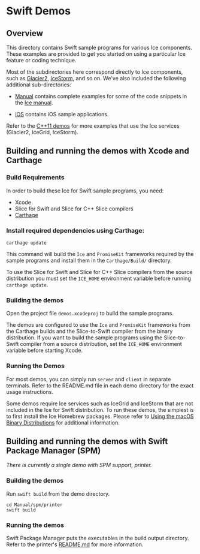 # Swift Demos

## Overview

This directory contains Swift sample programs for various Ice components. These
examples are provided to get you started on using a particular Ice feature or
coding technique.

Most of the subdirectories here correspond directly to Ice components, such as
[Glacier2](./Glacier2), [IceStorm](./IceStorm), and so on. We've also included the
following additional sub-directories:

- [Manual](./Manual) contains complete examples for some of the code snippets
in the [Ice manual][1].

- [iOS](./iOS) contains iOS sample applications.

Refer to the [C++11 demos](../cpp11) for more examples that use the Ice services
(Glacier2, IceGrid, IceStorm).

## Building and running the demos with Xcode and Carthage

### Build Requirements

In order to build these Ice for Swift sample programs, you need:
 * Xcode
 * Slice for Swift and Slice for C++ Slice compilers
 * [Carthage][2]

### Install required dependencies using Carthage:

```
carthage update
```

This command will build the `Ice` and `PromiseKit` frameworks required by the sample
programs and install them in the `Carthage/Build/` directory.

To use the Slice for Swift and Slice for C++ Slice compilers from the source distribution
you must set the `ICE_HOME` environment variable before running `carthage update`.

### Building the demos

Open the project file `demos.xcodeproj` to build the sample programs.

The demos are configured to use the `Ice` and `PromiseKit` frameworks from the Carthage
builds and the Slice-to-Swift compiler from the binary distribution.
If you want to build the sample programs using the Slice-to-Swift compiler from a source 
distribution, set the `ICE_HOME` environment variable before starting Xcode.

### Running the Demos

For most demos, you can simply run `server` and `client` in separate terminals.
Refer to the README.md file in each demo directory for the exact usage instructions.

Some demos require Ice services such as IceGrid and IceStorm that are not
included in the Ice for Swift distribution. To run these demos, the simplest
is to first install the Ice Homebrew packages. Please refer to
[Using the macOS Binary Distributions][3] for additional information.

## Building and running the demos with Swift Package Manager (SPM)

*There is currently a single demo with SPM support, printer.*

### Building the demos

Run `swift build` from the demo directory.

```
cd Manual/spm/printer
swift build
```

### Running the demos

Swift Package Manager puts the executables in the build output directory. Refer to
the printer's [README.md](./Manual/spm/printer/README.md) for more information.

[1]: https://doc.zeroc.com/display/IceSwift/Ice+Manual
[2]: https://github.com/Carthage/Carthage
[3]: https://doc.zeroc.com/display/Rel/Using+the+macOS+Binary+Distribution+for+Ice+3.7.2
